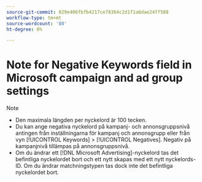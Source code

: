 ```yaml
---
source-git-commit: 029e406fbfb4217ce78364c2d1f1a6dae24ff588
workflow-type: tm+mt
source-wordcount: '80'
ht-degree: 0%

---
```

# Note for Negative Keywords field in Microsoft campaign and ad group settings

>[!NOTE]
>
>* Den maximala längden per nyckelord är 100 tecken.
>* Du kan ange negativa nyckelord på kampanj- och annonsgruppsnivå antingen från inställningarna för kampanj och annonsgrupp eller från vyn [!UICONTROL Keywords] > [!UICONTROL Negatives]. Negativ på kampanjnivå tillämpas på annonsgruppsnivå.
>* Om du ändrar ett [!DNL Microsoft Advertising]-nyckelord tas det befintliga nyckelordet bort och ett nytt skapas med ett nytt nyckelords-ID. Om du ändrar matchningstypen tas dock inte det befintliga nyckelordet bort.
